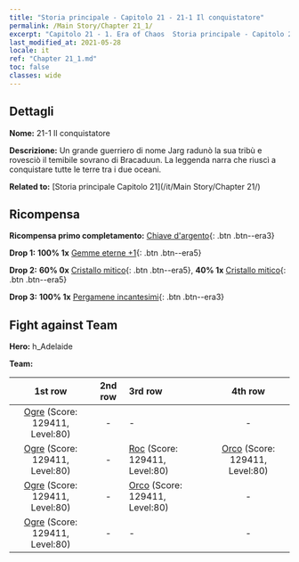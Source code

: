 ```yaml
---
title: "Storia principale - Capitolo 21 - 21-1 Il conquistatore"
permalink: /Main Story/Chapter 21_1/
excerpt: "Capitolo 21 - 1. Era of Chaos  Storia principale - Capitolo 21_1. 21-1 Il conquistatore"
last_modified_at: 2021-05-28
locale: it
ref: "Chapter 21_1.md"
toc: false
classes: wide
---
```


## Dettagli

 **Nome:** 21-1 Il conquistatore

 **Descrizione:** Un grande guerriero di nome Jarg radunò la sua tribù e rovesciò il temibile sovrano di Bracaduun. La leggenda narra che riuscì a conquistare tutte le terre tra i due oceani.

 **Related to:** [Storia principale Capitolo 21](/it/Main Story/Chapter 21/)

## Ricompensa

 **Ricompensa primo completamento:** [Chiave d'argento](/ItemsIT/con_693/){: .btn .btn--era3}

 **Drop 1:** **100% 1x** [Gemme eterne +1](/ItemsIT/mat_72/){: .btn .btn--era5}

 **Drop 2:** **60% 0x** [Cristallo mitico](/ItemsIT/mat_66/){: .btn .btn--era5}, **40% 1x** [Cristallo mitico](/ItemsIT/mat_66/){: .btn .btn--era5}

 **Drop 3:** **100% 1x** [Pergamene incantesimi](/ItemsIT/con_694/){: .btn .btn--era3}


## Fight against Team
 **Hero:** h_Adelaide

 **Team:**


  | 1st row | 2nd row | 3rd row | 4th row |
  |:----:|:----:|:----|:----:|
  | [Ogre](/it/units/Ogre/) (Score: 129411, Level:80)  | - | - | - |
  | [Ogre](/it/units/Ogre/) (Score: 129411, Level:80)  | - | [Roc](/it/units/Roc/) (Score: 129411, Level:80)  | [Orco](/it/units/Orc/) (Score: 129411, Level:80)  |
  | [Ogre](/it/units/Ogre/) (Score: 129411, Level:80)  | - | [Orco](/it/units/Orc/) (Score: 129411, Level:80)  | - |
  | [Ogre](/it/units/Ogre/) (Score: 129411, Level:80)  | - | - | - |


